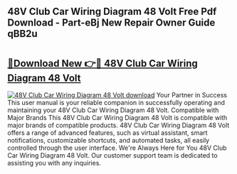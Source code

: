 ## 48V Club Car Wiring Diagram 48 Volt Free Pdf Download - Part-eBj New Repair Owner Guide qBB2u

# <h2><a href="http://dfis86.blite.top/?on=48V+Club+Car+Wiring+Diagram+48+Volt">🔗Download New 👉🔴 48V Club Car Wiring Diagram 48 Volt</a></h2>

[![48V Club Car Wiring Diagram 48 Volt download](https://i.imgur.com/lujVjoI.png)](http://dfis86.blite.top/?on=48V+Club+Car+Wiring+Diagram+48+Volt)
Your Partner in Success This user manual is your reliable companion in successfully operating and maintaining your 48V Club Car Wiring Diagram 48 Volt. Compatible with Major Brands This 48V Club Car Wiring Diagram 48 Volt is compatible with major brands of compatible products. 48V Club Car Wiring Diagram 48 Volt offers a range of advanced features, such as virtual assistant, smart notifications, customizable shortcuts, and automated tasks, all easily controlled through the user interface. We're Always Here for You 48V Club Car Wiring Diagram 48 Volt. Our customer support team is dedicated to assisting you with any inquiries.
